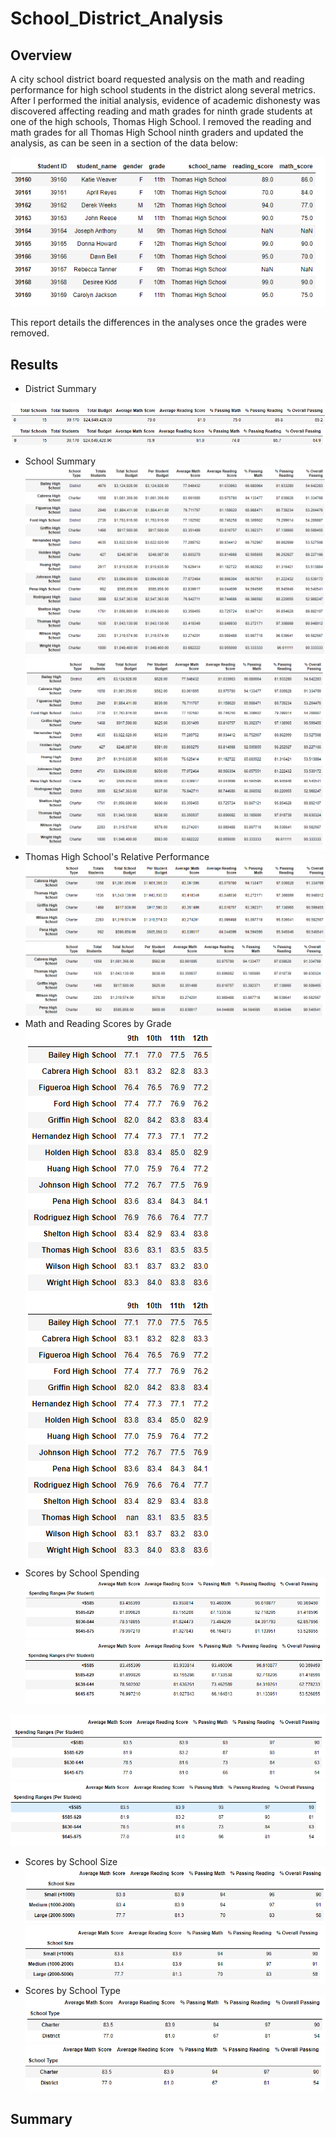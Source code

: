 # School_District_Analysis

## Overview

A city school district board requested analysis on the math and reading performance for high school students in the district along several metrics.  After I performed the initial analysis, evidence of academic dishonesty was discovered affecting reading and math grades for ninth grade students at one of the high schools, Thomas High School.  I removed the reading and math grades for all Thomas High School ninth graders and updated the analysis, as can be seen in a section of the data below:

![removed scores](Resources/ths_ninth_removed.png)

This report details the differences in the analyses once the grades were removed.


## Results

- District Summary



![district original](Resources/district_orig.png)
![district updated](Resources/district_updated.png)
- School Summary
![school original](Resources/school_orig.png)
![school update](Resources/school_updated.png)
- Thomas High School's Relative Performance
![top 5 original](Resources/top_5_orig.png)
![top_5_updated](Resources/top_5_updated.png)
- Math and Reading Scores by Grade
![math by grade orig](Resources/math_by_grade_orig.png)
![math by grade update](Resources/math_by_grade_updated.png)
- Scores by School Spending
![spending unrounded orig](Resources/spending_unrounded_orig.png)
![spending unrounded update](Resources/spending_unrounded_updated.png)

![spending rounded orig](Resources/spending_rounded_orig.png)
![spending rounded updated](Resources/spending_rounded_updated.png)
- Scores by School Size
![size rounded orig](Resources/size_rounded_orig.png)
![size rounded updated](Resources/size_rounded_updated.png)
- Scores by School Type
![type rounded orig](Resources/type_rounded_orig.png)
![type rounded updated](Resources/type_rounded_updated.png)
## Summary